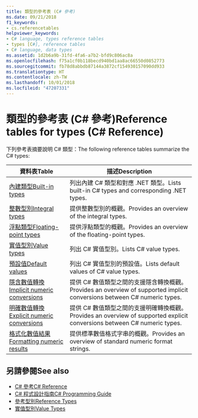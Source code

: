 ```yaml
---
title: 類型的參考表 (C# 參考)
ms.date: 09/21/2018
f1_keywords:
- cs.referencetables
helpviewer_keywords:
- C# language, types reference tables
- types [C#], reference tables
- C# language, data types
ms.assetid: 1d2b6a9b-31fd-4fa6-a7b2-bfd9c806ac8a
ms.openlocfilehash: f75a1cf0b118becd940bd1aa8ac66550d0852773
ms.sourcegitcommit: fb78d8abbdb87144a3872cf154930157090dd933
ms.translationtype: HT
ms.contentlocale: zh-TW
ms.lasthandoff: 10/01/2018
ms.locfileid: "47207331"
---
```

# <a name="reference-tables-for-types-c-reference"></a><span data-ttu-id="7aec8-102">類型的參考表 (C# 參考)</span><span class="sxs-lookup"><span data-stu-id="7aec8-102">Reference tables for types (C# Reference)</span></span>

<span data-ttu-id="7aec8-103">下列參考表摘要說明 C# 類型：</span><span class="sxs-lookup"><span data-stu-id="7aec8-103">The following reference tables summarize the C# types:</span></span>

|<span data-ttu-id="7aec8-104">資料表</span><span class="sxs-lookup"><span data-stu-id="7aec8-104">Table</span></span>|<span data-ttu-id="7aec8-105">描述</span><span class="sxs-lookup"><span data-stu-id="7aec8-105">Description</span></span>|
|---------|---------|
|[<span data-ttu-id="7aec8-106">內建類型</span><span class="sxs-lookup"><span data-stu-id="7aec8-106">Built-in types</span></span>](built-in-types-table.md)|<span data-ttu-id="7aec8-107">列出內建 C# 類型和對應 .NET 類型。</span><span class="sxs-lookup"><span data-stu-id="7aec8-107">Lists built-in C# types and corresponding .NET types.</span></span>|
|[<span data-ttu-id="7aec8-108">整數型別</span><span class="sxs-lookup"><span data-stu-id="7aec8-108">Integral types</span></span>](integral-types-table.md)|<span data-ttu-id="7aec8-109">提供整數型別的概觀。</span><span class="sxs-lookup"><span data-stu-id="7aec8-109">Provides an overview of the integral types.</span></span>|
|[<span data-ttu-id="7aec8-110">浮點類型</span><span class="sxs-lookup"><span data-stu-id="7aec8-110">Floating-point types</span></span>](floating-point-types-table.md)|<span data-ttu-id="7aec8-111">提供浮點類型的概觀。</span><span class="sxs-lookup"><span data-stu-id="7aec8-111">Provides an overview of the floating-point types.</span></span>|
|[<span data-ttu-id="7aec8-112">實值型別</span><span class="sxs-lookup"><span data-stu-id="7aec8-112">Value types</span></span>](value-types-table.md)|<span data-ttu-id="7aec8-113">列出 C# 實值型別。</span><span class="sxs-lookup"><span data-stu-id="7aec8-113">Lists C# value types.</span></span>|
|[<span data-ttu-id="7aec8-114">預設值</span><span class="sxs-lookup"><span data-stu-id="7aec8-114">Default values</span></span>](default-values-table.md)|<span data-ttu-id="7aec8-115">列出 C# 實值型別的預設值。</span><span class="sxs-lookup"><span data-stu-id="7aec8-115">Lists default values of C# value types.</span></span>|
|[<span data-ttu-id="7aec8-116">隱含數值轉換</span><span class="sxs-lookup"><span data-stu-id="7aec8-116">Implicit numeric conversions</span></span>](implicit-numeric-conversions-table.md)|<span data-ttu-id="7aec8-117">提供 C# 數值類型之間的支援隱含轉換概觀。</span><span class="sxs-lookup"><span data-stu-id="7aec8-117">Provides an overview of supported implicit conversions between C# numeric types.</span></span>|
|[<span data-ttu-id="7aec8-118">明確數值轉換</span><span class="sxs-lookup"><span data-stu-id="7aec8-118">Explicit numeric conversions</span></span>](explicit-numeric-conversions-table.md)|<span data-ttu-id="7aec8-119">提供 C# 數值類型之間的支援明確轉換概觀。</span><span class="sxs-lookup"><span data-stu-id="7aec8-119">Provides an overview of supported explicit conversions between C# numeric types.</span></span>|
|[<span data-ttu-id="7aec8-120">格式化數值結果</span><span class="sxs-lookup"><span data-stu-id="7aec8-120">Formatting numeric results</span></span>](formatting-numeric-results-table.md)|<span data-ttu-id="7aec8-121">提供標準數值格式字串的概觀。</span><span class="sxs-lookup"><span data-stu-id="7aec8-121">Provides an overview of standard numeric format strings.</span></span>|

## <a name="see-also"></a><span data-ttu-id="7aec8-122">另請參閱</span><span class="sxs-lookup"><span data-stu-id="7aec8-122">See also</span></span>

- [<span data-ttu-id="7aec8-123">C# 參考</span><span class="sxs-lookup"><span data-stu-id="7aec8-123">C# Reference</span></span>](../index.md)
- [<span data-ttu-id="7aec8-124">C# 程式設計指南</span><span class="sxs-lookup"><span data-stu-id="7aec8-124">C# Programming Guide</span></span>](../../programming-guide/index.md)
- [<span data-ttu-id="7aec8-125">參考型別</span><span class="sxs-lookup"><span data-stu-id="7aec8-125">Reference Types</span></span>](reference-types.md)
- [<span data-ttu-id="7aec8-126">實值型別</span><span class="sxs-lookup"><span data-stu-id="7aec8-126">Value Types</span></span>](value-types.md)